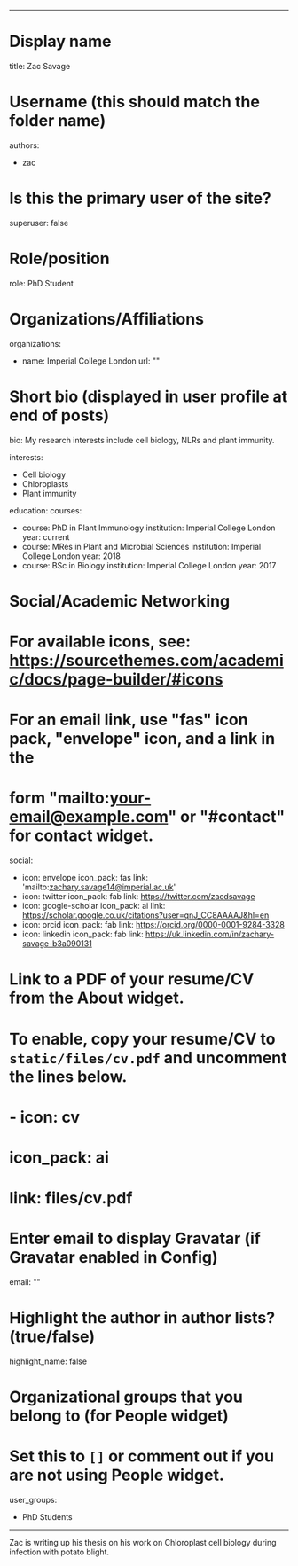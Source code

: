 
---
# Display name
title: Zac Savage

# Username (this should match the folder name)
authors:
- zac

# Is this the primary user of the site?
superuser: false

# Role/position
role: PhD Student

# Organizations/Affiliations
organizations:
- name: Imperial College London
  url: ""

# Short bio (displayed in user profile at end of posts)
bio: My research interests include cell biology, NLRs and plant immunity.

interests:
- Cell biology
- Chloroplasts
- Plant immunity

education:
  courses:
  - course: PhD in Plant Immunology
    institution: Imperial College London
    year: current
  - course: MRes in Plant and Microbial Sciences
    institution: Imperial College London
    year: 2018
  - course: BSc in Biology
    institution: Imperial College London
    year: 2017

# Social/Academic Networking
# For available icons, see: https://sourcethemes.com/academic/docs/page-builder/#icons
#   For an email link, use "fas" icon pack, "envelope" icon, and a link in the
#   form "mailto:your-email@example.com" or "#contact" for contact widget.
social:
- icon: envelope
  icon_pack: fas
  link: 'mailto:zachary.savage14@imperial.ac.uk'
- icon: twitter
  icon_pack: fab
  link: https://twitter.com/zacdsavage
- icon: google-scholar
  icon_pack: ai
  link: https://scholar.google.co.uk/citations?user=qnJ_CC8AAAAJ&hl=en
- icon: orcid
  icon_pack: fab
  link: https://orcid.org/0000-0001-9284-3328
- icon: linkedin
  icon_pack: fab
  link: https://uk.linkedin.com/in/zachary-savage-b3a090131

# Link to a PDF of your resume/CV from the About widget.
# To enable, copy your resume/CV to `static/files/cv.pdf` and uncomment the lines below.
# - icon: cv
#   icon_pack: ai
#   link: files/cv.pdf

# Enter email to display Gravatar (if Gravatar enabled in Config)
email: ""

# Highlight the author in author lists? (true/false)
highlight_name: false

# Organizational groups that you belong to (for People widget)
#   Set this to `[]` or comment out if you are not using People widget.
user_groups:
- PhD Students
---

Zac is writing up his thesis on his work on Chloroplast cell biology during infection with potato blight. 
